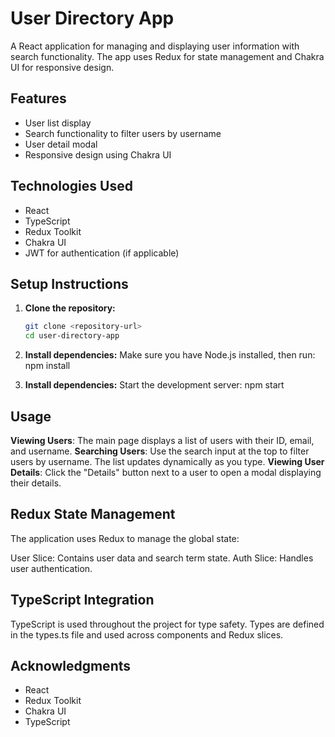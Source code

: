 # User Directory App

A React application for managing and displaying user information with search functionality. The app uses Redux for state management and Chakra UI for responsive design.

## Features

- User list display
- Search functionality to filter users by username
- User detail modal
- Responsive design using Chakra UI

## Technologies Used

- React
- TypeScript
- Redux Toolkit
- Chakra UI
- JWT for authentication (if applicable)

## Setup Instructions

1. **Clone the repository:**

   ```bash
   git clone <repository-url>
   cd user-directory-app
   ```

2. **Install dependencies:**
   Make sure you have Node.js installed, then run:
   npm install

3. **Install dependencies:**
   Start the development server:
   npm start

## Usage

**Viewing Users**: The main page displays a list of users with their ID, email, and username.
**Searching Users**: Use the search input at the top to filter users by username. The list updates dynamically as you type.
**Viewing User Details**: Click the "Details" button next to a user to open a modal displaying their details.

## Redux State Management

The application uses Redux to manage the global state:

User Slice: Contains user data and search term state.
Auth Slice: Handles user authentication.

## TypeScript Integration

TypeScript is used throughout the project for type safety. Types are defined in the types.ts file and used across components and Redux slices.

## Acknowledgments

- React
- Redux Toolkit
- Chakra UI
- TypeScript
